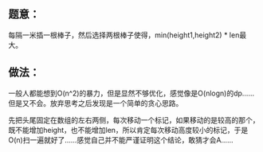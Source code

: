 ## 题意：

每隔一米插一根棒子，然后选择两根棒子使得，min(height1,height2) * len最大。

## 做法：

一般人都能想到O(n^2)的暴力，但是显然不够优化，感觉像是O(nlogn)的dp……但是又不会。放弃思考之后发现是一个简单的贪心思路。

先把头尾固定在数组的左右两侧，每次移动一个标记，如果移动的是较高的那个，既不能增加height，也不能增加len，所以肯定每次移动高度较小的标记，于是O(n)扫一遍就好了……感觉自己并不能严谨证明这个结论，敢猜才会A……